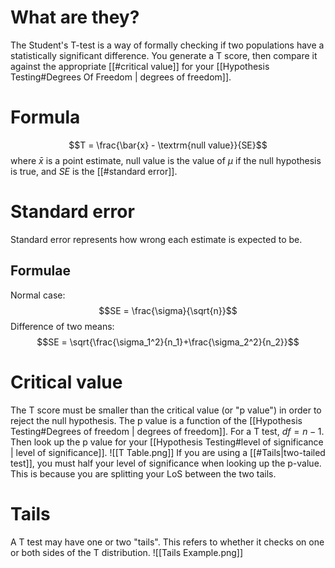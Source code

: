 # What are they?
The Student's T-test is a way of formally checking if two populations have a statistically significant difference. You generate a T score, then compare it against the appropriate [[#critical value]] for your [[Hypothesis Testing#Degrees Of Freedom | degrees of freedom]].

# Formula
$$T = \frac{\bar{x} - \textrm{null value}}{SE}$$ where
$\bar{x}$ is a point estimate,
$\textrm{null value}$ is the value of $\mu$ if the null hypothesis is true,
and $SE$ is the [[#standard error]].

# Standard error
Standard error represents how wrong each estimate is expected to be.
## Formulae
Normal case:
$$SE = \frac{\sigma}{\sqrt{n}}$$
Difference of two means:
$$SE = \sqrt{\frac{\sigma_1^2}{n_1}+\frac{\sigma_2^2}{n_2}}$$

# Critical value
The T score must be smaller than the critical value (or "p value") in order to reject the null hypothesis. The p value is a function of the [[Hypothesis Testing#Degrees of freedom | degrees of freedom]]. For a T test, $df = n - 1$. Then look up the p value for your [[Hypothesis Testing#level of significance | level of significance]].
![[T Table.png]]
If you are using a [[#Tails|two-tailed test]], you must half your level of significance when looking up the p-value. This is because you are splitting your LoS between the two tails.

# Tails
A T test may have one or two "tails". This refers to whether it checks on one or both sides of the T distribution.
![[Tails Example.png]]